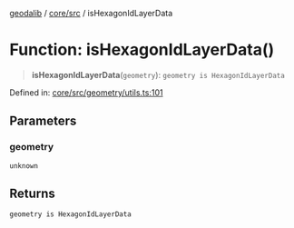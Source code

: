 [geodalib](../../../modules.md) / [core/src](../index.md) / isHexagonIdLayerData

# Function: isHexagonIdLayerData()

> **isHexagonIdLayerData**(`geometry`): `geometry is HexagonIdLayerData`

Defined in: [core/src/geometry/utils.ts:101](https://github.com/GeoDaCenter/geoda-lib/blob/04471ecd75dbfe13a0a0fbff4b6e7d785ad0f8e7/js/packages/core/src/geometry/utils.ts#L101)

## Parameters

### geometry

`unknown`

## Returns

`geometry is HexagonIdLayerData`
